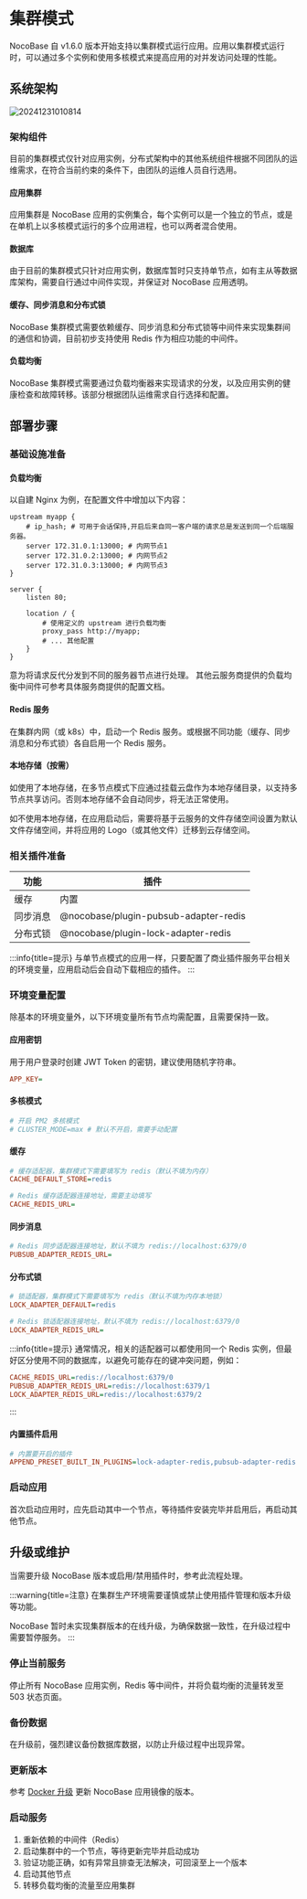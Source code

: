 # 集群模式

<PluginInfo licenseBundled="enterprise" plugins="pubsub-adapter-redis,lock-adapter-redis"></PluginInfo>

NocoBase 自 v1.6.0 版本开始支持以集群模式运行应用。应用以集群模式运行时，可以通过多个实例和使用多核模式来提高应用的对并发访问处理的性能。

## 系统架构

![20241231010814](https://static-docs.nocobase.com/20241231010814.png)

### 架构组件

目前的集群模式仅针对应用实例，分布式架构中的其他系统组件根据不同团队的运维需求，在符合当前约束的条件下，由团队的运维人员自行选用。

#### 应用集群

应用集群是 NocoBase 应用的实例集合，每个实例可以是一个独立的节点，或是在单机上以多核模式运行的多个应用进程，也可以两者混合使用。

#### 数据库

由于目前的集群模式只针对应用实例，数据库暂时只支持单节点，如有主从等数据库架构，需要自行通过中间件实现，并保证对 NocoBase 应用透明。

#### 缓存、同步消息和分布式锁

NocoBase 集群模式需要依赖缓存、同步消息和分布式锁等中间件来实现集群间的通信和协调，目前初步支持使用 Redis 作为相应功能的中间件。

#### 负载均衡

NocoBase 集群模式需要通过负载均衡器来实现请求的分发，以及应用实例的健康检查和故障转移。该部分根据团队运维需求自行选择和配置。

## 部署步骤

### 基础设施准备

#### 负载均衡

以自建 Nginx 为例，在配置文件中增加以下内容：

```
upstream myapp {
    # ip_hash; # 可用于会话保持,开启后来自同一客户端的请求总是发送到同一个后端服务器。
    server 172.31.0.1:13000; # 内网节点1
    server 172.31.0.2:13000; # 内网节点2
    server 172.31.0.3:13000; # 内网节点3
}

server {
    listen 80;

    location / {
        # 使用定义的 upstream 进行负载均衡
        proxy_pass http://myapp;
        # ... 其他配置
    }
}
```

意为将请求反代分发到不同的服务器节点进行处理。
其他云服务商提供的负载均衡中间件可参考具体服务商提供的配置文档。

#### Redis 服务

在集群内网（或 k8s）中，启动一个 Redis 服务。或根据不同功能（缓存、同步消息和分布式锁）各自启用一个 Redis 服务。

#### 本地存储（按需）

如使用了本地存储，在多节点模式下应通过挂载云盘作为本地存储目录，以支持多节点共享访问。否则本地存储不会自动同步，将无法正常使用。

如不使用本地存储，在应用启动后，需要将基于云服务的文件存储空间设置为默认文件存储空间，并将应用的 Logo（或其他文件）迁移到云存储空间。

### 相关插件准备

| 功能 | 插件 |
| --- | --- |
| 缓存 | 内置 |
| 同步消息 | @nocobase/plugin-pubsub-adapter-redis |
| 分布式锁 | @nocobase/plugin-lock-adapter-redis |

:::info{title=提示}
与单节点模式的应用一样，只要配置了商业插件服务平台相关的环境变量，应用启动后会自动下载相应的插件。
:::

### 环境变量配置

除基本的环境变量外，以下环境变量所有节点均需配置，且需要保持一致。

#### 应用密钥

用于用户登录时创建 JWT Token 的密钥，建议使用随机字符串。

```ini
APP_KEY=
```

#### 多核模式

```ini
# 开启 PM2 多核模式
# CLUSTER_MODE=max # 默认不开启，需要手动配置
```

#### 缓存

```ini
# 缓存适配器，集群模式下需要填写为 redis（默认不填为内存）
CACHE_DEFAULT_STORE=redis

# Redis 缓存适配器连接地址，需要主动填写
CACHE_REDIS_URL=
```

#### 同步消息

```ini
# Redis 同步适配器连接地址，默认不填为 redis://localhost:6379/0
PUBSUB_ADAPTER_REDIS_URL=
```

#### 分布式锁

```ini
# 锁适配器，集群模式下需要填写为 redis（默认不填为内存本地锁）
LOCK_ADAPTER_DEFAULT=redis

# Redis 锁适配器连接地址，默认不填为 redis://localhost:6379/0
LOCK_ADAPTER_REDIS_URL=
```

:::info{title=提示}
通常情况，相关的适配器可以都使用同一个 Redis 实例，但最好区分使用不同的数据库，以避免可能存在的键冲突问题，例如：

```ini
CACHE_REDIS_URL=redis://localhost:6379/0
PUBSUB_ADAPTER_REDIS_URL=redis://localhost:6379/1
LOCK_ADAPTER_REDIS_URL=redis://localhost:6379/2
```
:::

#### 内置插件启用

```ini
# 内置要开启的插件
APPEND_PRESET_BUILT_IN_PLUGINS=lock-adapter-redis,pubsub-adapter-redis
```

### 启动应用

首次启动应用时，应先启动其中一个节点，等待插件安装完毕并启用后，再启动其他节点。

## 升级或维护

当需要升级 NocoBase 版本或启用/禁用插件时，参考此流程处理。

:::warning{title=注意}
在集群生产环境需要谨慎或禁止使用插件管理和版本升级等功能。

NocoBase 暂时未实现集群版本的在线升级，为确保数据一致性，在升级过程中需要暂停服务。
:::

### 停止当前服务

停止所有 NocoBase 应用实例，Redis 等中间件，并将负载均衡的流量转发至 503 状态页面。

### 备份数据

在升级前，强烈建议备份数据库数据，以防止升级过程中出现异常。

### 更新版本

参考 [Docker 升级](../upgrading/docker-compose.md) 更新 NocoBase 应用镜像的版本。

### 启动服务

1. 重新依赖的中间件（Redis）
2. 启动集群中的一个节点，等待更新完毕并启动成功
3. 验证功能正确，如有异常且排查无法解决，可回滚至上一个版本
4. 启动其他节点
5. 转移负载均衡的流量至应用集群
